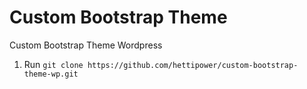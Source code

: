 # Custom Bootstrap Theme 
Custom Bootstrap Theme Wordpress

1. Run `git clone https://github.com/hettipower/custom-bootstrap-theme-wp.git`
